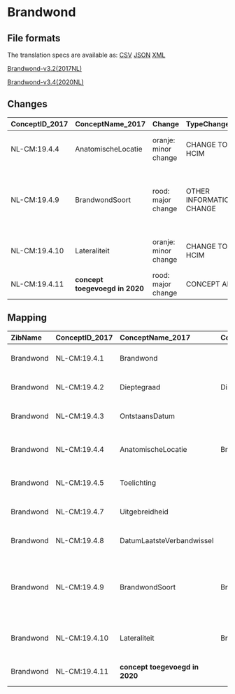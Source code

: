 # Brandwond
## File formats

The translation specs are available as: 
[CSV](../csv/Brandwond.csv) [JSON](../json/Brandwond.json) [XML](../xml/Brandwond.xml)



[Brandwond-v3.2(2017NL)](https://zibs.nl/wiki/Brandwond-v3.2(2017NL))

[Brandwond-v3.4(2020NL)](https://zibs.nl/wiki/Brandwond-v3.4(2020NL))









## Changes

| ConceptID_2017   | ConceptName_2017               | Change               | TypeChange                    | Impact_heen   | TRANSLATIE_spec_heen   | Impact_terug   | TRANSLATIE_spec_terug                                     | Omschrijving                                                                                       |
|:-----------------|:-------------------------------|:---------------------|:------------------------------|:--------------|:-----------------------|:---------------|:----------------------------------------------------------|:---------------------------------------------------------------------------------------------------|
| NL-CM:19.4.4     | AnatomischeLocatie             | oranje: minor change | CHANGE TO SUB HCIM            | Medium        | source -> target       | Medium         | source -> target                                          | nieuwe verwijzing naar sub-bouwsteen anatomischeLocatie                                            |
| NL-CM:19.4.9     | BrandwondSoort                 | rood: major change   | OTHER INFORMATIONMODEL CHANGE | Low           | source -> target       | Low            | source -> target                                          | erratum:Het element BrandwondSoort per ongeluk verwijderd in publicatie 2020 en is weer toegevoegd |
| NL-CM:19.4.10    | Lateraliteit                   | oranje: minor change | CHANGE TO SUB HCIM            | Medium        | source -> target       | Medium         | source -> target                                          | nieuwe verwijzing naar sub-bouwsteen anatomischeLocatie                                            |
| NL-CM:19.4.11    | **concept toegevoegd in 2020** | rood: major change   | CONCEPT ADDITION              | Low           |                        | High           | IF source <> [blank] THEN source -> target=[non-zib item] | Concept Wondfoto toegevoegd aan zib brandwond                                                      |

## Mapping

| ZibName   | ConceptID_2017   | ConceptName_2017               | Codelists_2017                       | Change                  | ConceptID_2020   | ConceptName_2020                  | Codelists_2020          | Bits     | Omschrijving                                                                                       | TypeChange                    | Impact_heen   | TRANSLATIE_spec_heen   | Impact_terug   | TRANSLATIE_spec_terug                                     |
|:----------|:-----------------|:-------------------------------|:-------------------------------------|:------------------------|:-----------------|:----------------------------------|:------------------------|:---------|:---------------------------------------------------------------------------------------------------|:------------------------------|:--------------|:-----------------------|:---------------|:----------------------------------------------------------|
| Brandwond | NL-CM:19.4.1     | Brandwond                      |                                      | groen: geen wijzigingen | NL-CM:19.4.1     | Brandwond                         |                         |          |                                                                                                    |                               |               |                        |                |                                                           |
| Brandwond | NL-CM:19.4.2     | Dieptegraad                    | DieptegraadCodelijst                 | groen: geen wijzigingen | NL-CM:19.4.2     | Dieptegraad                       | DieptegraadCodelijst    |          |                                                                                                    |                               |               |                        |                |                                                           |
| Brandwond | NL-CM:19.4.3     | OntstaansDatum                 |                                      | groen: geen wijzigingen | NL-CM:5.2.1      | Stoma                             |                         |          |                                                                                                    |                               |               |                        |                |                                                           |
| Brandwond | NL-CM:19.4.4     | AnatomischeLocatie             | BrandwondAnatomischeLocatieCodelijst | oranje: minor change    | NL-CM:19.1.14    | Locatie                           | LocatieCodelijst        | ZIB-1116 | nieuwe verwijzing naar sub-bouwsteen anatomischeLocatie                                            | CHANGE TO SUB HCIM            | Medium        | source -> target       | Medium         | source -> target                                          |
| Brandwond | NL-CM:19.4.5     | Toelichting                    |                                      | groen: geen wijzigingen | NL-CM:19.4.5     | Toelichting                       |                         |          |                                                                                                    |                               |               |                        |                |                                                           |
| Brandwond | NL-CM:19.4.7     | Uitgebreidheid                 |                                      | groen: geen wijzigingen | NL-CM:5.2.3      | StomaMateriaal::MedischHulpmiddel |                         |          |                                                                                                    |                               |               |                        |                |                                                           |
| Brandwond | NL-CM:19.4.8     | DatumLaatsteVerbandwissel      |                                      | groen: geen wijzigingen | NL-CM:19.4.8     | DatumLaatsteVerbandwissel         |                         |          |                                                                                                    |                               |               |                        |                |                                                           |
| Brandwond | NL-CM:19.4.9     | BrandwondSoort                 | BrandwondSoortCodelijst              | rood: major change      | NL-CM:19.4.9     | BrandwondSoort                    | BrandwondSoortCodelijst | ZIB-1296 | erratum:Het element BrandwondSoort per ongeluk verwijderd in publicatie 2020 en is weer toegevoegd | OTHER INFORMATIONMODEL CHANGE | Low           | source -> target       | Low            | source -> target                                          |
| Brandwond | NL-CM:19.4.10    | Lateraliteit                   | BrandwondLateraliteitCodelijst       | oranje: minor change    | NL-CM:19.1.14    | Lateraliteit                      | LateraliteitCodelijst   | ZIB-1116 | nieuwe verwijzing naar sub-bouwsteen anatomischeLocatie                                            | CHANGE TO SUB HCIM            | Medium        | source -> target       | Medium         | source -> target                                          |
| Brandwond | NL-CM:19.4.11    | **concept toegevoegd in 2020** |                                      | rood: major change      | NL-CM:19.4.11    | WondFoto                          |                         | ZIB-828  | Concept Wondfoto toegevoegd aan zib brandwond                                                      | CONCEPT ADDITION              | Low           |                        | High           | IF source <> [blank] THEN source -> target=[non-zib item] |

